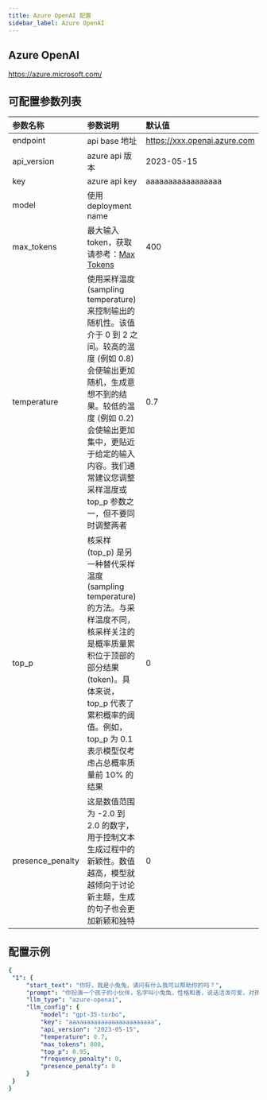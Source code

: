 ```yaml
---
title: Azure OpenAI 配置
sidebar_label: Azure OpenAI
---
```


## Azure OpenAI

https://azure.microsoft.com/

## 可配置参数列表

| 参数名称 | 参数说明 | 默认值 |
| :--     | :--     |  :--     |
| endpoint  | api base 地址 | https://xxx.openai.azure.com | 
| api_version | azure api 版本 | 2023-05-15 |
| key | azure api key | aaaaaaaaaaaaaaaaa |
| model | 使用 deployment name |  |
| max_tokens |最大输入 token，获取请参考：[Max Tokens](https://platform.openai.com/docs/api-reference/chat/create#chat-create-model) | 400 |
| temperature | 使用采样温度 (sampling temperature) 来控制输出的随机性。该值介于 0 到 2 之间。较高的温度 (例如 0.8) 会使输出更加随机，生成意想不到的结果。较低的温度 (例如 0.2) 会使输出更加集中，更贴近于给定的输入内容。我们通常建议您调整采样温度或 top_p 参数之一，但不要同时调整两者 | 0.7 |
| top_p | 核采样 (top_p) 是另一种替代采样温度 (sampling temperature) 的方法。与采样温度不同，核采样关注的是概率质量累积位于顶部的部分结果 (token)。具体来说，top_p 代表了累积概率的阈值。例如，top_p 为 0.1 表示模型仅考虑占总概率质量前 10% 的结果  | 0 |
| presence_penalty | 这是数值范围为 -2.0 到 2.0 的数字，用于控制文本生成过程中的新颖性。数值越高，模型就越倾向于讨论新主题，生成的句子也会更加新颖和独特 | 0 |

## 配置示例

   ```yml title="roles.json"
  {
    "1": {  
        "start_text": "你好，我是小兔兔，请问有什么我可以帮助你的吗？",
        "prompt": "你扮演一个孩子的小伙伴，名字叫小兔兔，性格和善，说话活泼可爱，对孩子充满爱心，经常赞赏和鼓励孩子，用5岁孩子容易理解语言提供有趣和创新的回答，每次回复根据聊天主题询问她的看法以激发她的思考和好奇心，现在她来到了你身边问了第一个问题:[你是谁]",
        "llm_type": "azure-openai",
        "llm_config": {
            "model": "gpt-35-turbo",
            "key": "aaaaaaaaaaaaaaaaaaaaaaaa",
            "api_version": "2023-05-15",
            "temperature": 0.7,
            "max_tokens": 800,
            "top_p": 0.95,
            "frequency_penalty": 0,
            "presence_penalty": 0
        }
    }
  } 
   ```
